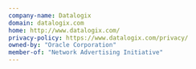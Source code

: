 ```yaml
---
company-name: Datalogix
domain: datalogix.com
home: http://www.datalogix.com/
privacy-policy: https://www.datalogix.com/privacy/
owned-by: "Oracle Corporation"
member-of: "Network Advertising Initiative"
---
```




